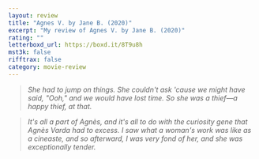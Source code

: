 ```yaml
---
layout: review
title: "Agnes V. by Jane B. (2020)"
excerpt: "My review of Agnes V. by Jane B. (2020)"
rating: ""
letterboxd_url: https://boxd.it/8T9u8h
mst3k: false
rifftrax: false
category: movie-review
---
```


<blockquote><i>She had to jump on things. She couldn't ask 'cause we might have said, "Ooh," and we would have lost time. So she was a thief—a happy thief, at that.</i></blockquote>

<blockquote><i>It's all a part of Agnès, and it's all to do with the curiosity gene that Agnès Varda had to excess. I saw what a woman's work was like as a cineaste, and so afterward, I was very fond of her, and she was exceptionally tender.</i></blockquote>
